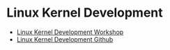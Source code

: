 # Linux Kernel Development

- [Linux Kernel Development Workshop](https://drive.google.com/open?id=1MwokB2rrPZTP6CCiTFwlEfJP2gMnXrku)
- [Linux Kernel Development Github](https://github.com/cobaproject/linuxkerneldevelopment/wiki)
